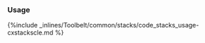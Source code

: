 <!-- post: -->


### Usage



{%include _inlines/Toolbelt/common/stacks/code_stacks_usage-cxstackscle.md %}




